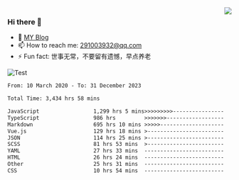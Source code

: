 <img align='right' src='https://github-readme-stats.vercel.app/api?username=niaogege&show_icons=true&theme=radical'/>

### Hi there 👋

- 🌱 [MY Blog](https://bythewayer.com/)
- 📫 How to reach me: 291003932@qq.com
- ⚡ Fun fact:  世事无常，不要留有遗憾，早点养老

![Test](https://github-readme-stats.vercel.app/api/top-langs/?username=niaogege&layout=compact)

<!--START_SECTION:waka-->

```txt
From: 10 March 2020 - To: 31 December 2023

Total Time: 3,434 hrs 58 mins

JavaScript                 1,299 hrs 5 mins>>>>>>>>>----------------   37.82 %
TypeScript                 986 hrs         >>>>>>>------------------   28.71 %
Markdown                   695 hrs 10 mins >>>>>--------------------   20.24 %
Vue.js                     129 hrs 18 mins >------------------------   03.76 %
JSON                       114 hrs 25 mins >------------------------   03.33 %
SCSS                       81 hrs 53 mins  >------------------------   02.38 %
YAML                       27 hrs 33 mins  -------------------------   00.80 %
HTML                       26 hrs 24 mins  -------------------------   00.77 %
Other                      25 hrs 31 mins  -------------------------   00.74 %
CSS                        10 hrs 54 mins  -------------------------   00.32 %
```

<!--END_SECTION:waka-->
